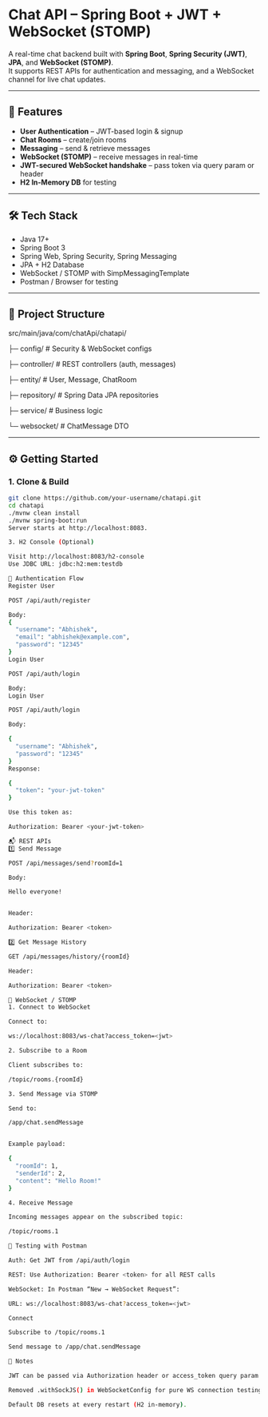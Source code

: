 # Chat API – Spring Boot + JWT + WebSocket (STOMP)

A real-time chat backend built with **Spring Boot**, **Spring Security (JWT)**, **JPA**, and **WebSocket (STOMP)**.  
It supports REST APIs for authentication and messaging, and a WebSocket channel for live chat updates.

---

## 🚀 Features
- **User Authentication** – JWT-based login & signup  
- **Chat Rooms** – create/join rooms  
- **Messaging** – send & retrieve messages  
- **WebSocket (STOMP)** – receive messages in real-time  
- **JWT-secured WebSocket handshake** – pass token via query param or header  
- **H2 In-Memory DB** for testing  

---

## 🛠️ Tech Stack
- Java 17+  
- Spring Boot 3  
- Spring Web, Spring Security, Spring Messaging  
- JPA + H2 Database  
- WebSocket / STOMP with SimpMessagingTemplate  
- Postman / Browser for testing  

---

## 📂 Project Structure

src/main/java/com/chatApi/chatapi/

├─ config/ # Security & WebSocket configs

├─ controller/ # REST controllers (auth, messages)

├─ entity/ # User, Message, ChatRoom

├─ repository/ # Spring Data JPA repositories

├─ service/ # Business logic

└─ websocket/ # ChatMessage DTO


---

## ⚙️ Getting Started

### 1. Clone & Build
```bash
git clone https://github.com/your-username/chatapi.git
cd chatapi
./mvnw clean install
./mvnw spring-boot:run
Server starts at http://localhost:8083.

3. H2 Console (Optional)

Visit http://localhost:8083/h2-console
Use JDBC URL: jdbc:h2:mem:testdb

🔑 Authentication Flow
Register User

POST /api/auth/register

Body:
{
  "username": "Abhishek",
  "email": "abhishek@example.com",
  "password": "12345"
}
Login User

POST /api/auth/login

Body:
Login User

POST /api/auth/login

Body:

{
  "username": "Abhishek",
  "password": "12345"
}
Response:

{
  "token": "your-jwt-token"
}

Use this token as:

Authorization: Bearer <your-jwt-token>

📬 REST APIs
1️⃣ Send Message

POST /api/messages/send?roomId=1

Body:

Hello everyone!


Header:

Authorization: Bearer <token>

2️⃣ Get Message History

GET /api/messages/history/{roomId}

Header:

Authorization: Bearer <token>

🔔 WebSocket / STOMP
1. Connect to WebSocket

Connect to:

ws://localhost:8083/ws-chat?access_token=<jwt>

2. Subscribe to a Room

Client subscribes to:

/topic/rooms.{roomId}

3. Send Message via STOMP

Send to:

/app/chat.sendMessage


Example payload:

{
  "roomId": 1,
  "senderId": 2,
  "content": "Hello Room!"
}

4. Receive Message

Incoming messages appear on the subscribed topic:

/topic/rooms.1

🧪 Testing with Postman

Auth: Get JWT from /api/auth/login

REST: Use Authorization: Bearer <token> for all REST calls

WebSocket: In Postman “New → WebSocket Request”:

URL: ws://localhost:8083/ws-chat?access_token=<jwt>

Connect

Subscribe to /topic/rooms.1

Send message to /app/chat.sendMessage

📝 Notes

JWT can be passed via Authorization header or access_token query param for WebSocket.

Removed .withSockJS() in WebSocketConfig for pure WS connection testing.

Default DB resets at every restart (H2 in-memory).
